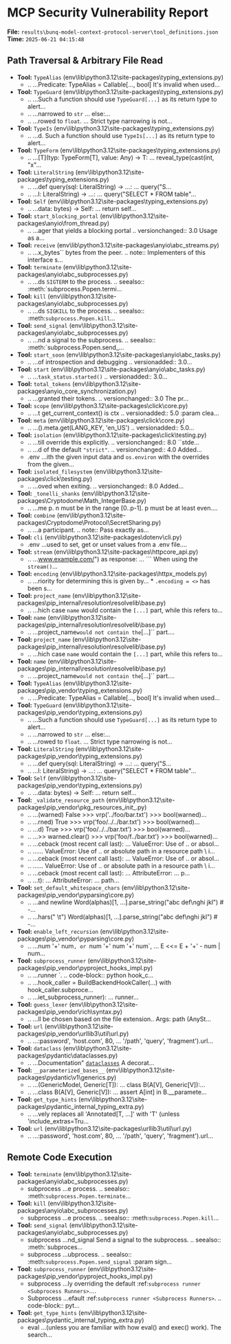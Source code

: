 # MCP Security Vulnerability Report
**File:** `results\bunq-model-context-protocol-server\tool_definitions.json`
**Time:** `2025-06-21 04:15:48`


## Path Traversal & Arbitrary File Read
- **Tool:** `TypeAlias` (env\lib\python3.12\site-packages\typing_extensions.py)
    - ..
        ...Predicate: TypeAlias = Callable[..., bool]          It's invalid when used...
- **Tool:** `TypeGuard` (env\lib\python3.12\site-packages\typing_extensions.py)
    - ..
        ...Such a function should use ``TypeGuard[...]`` as its         return type to alert...
    - ..
        ...narrowed to ``str``                     ...                 else:...
    - ..
        ...rowed to ``float``.                     ...          Strict type narrowing is not...
- **Tool:** `TypeIs` (env\lib\python3.12\site-packages\typing_extensions.py)
    - ..
        ...d.  Such a function should use ``TypeIs[...]`` as its         return type to alert...
- **Tool:** `TypeForm` (env\lib\python3.12\site-packages\typing_extensions.py)
    - ..
        ...[T](typ: TypeForm[T], value: Any) -> T: ...              reveal_type(cast(int, "x"...
- **Tool:** `LiteralString` (env\lib\python3.12\site-packages\typing_extensions.py)
    - ..
        ...def query(sql: LiteralString) -> ...:               ...            query("S...
    - ..
        ...l: LiteralString) -> ...:               ...            query("SELECT * FROM table"...
- **Tool:** `Self` (env\lib\python3.12\site-packages\typing_extensions.py)
    - ..
        ...data: bytes) -> Self:                   ...                   return self...
- **Tool:** `start_blocking_portal` (env\lib\python3.12\site-packages\anyio\from_thread.py)
    - ..
        ...ager that yields a blocking portal      .. versionchanged:: 3.0         Usage as a...
- **Tool:** `receive` (env\lib\python3.12\site-packages\anyio\abc\_streams.py)
    - ..
        ...x_bytes`` bytes from the peer.          .. note:: Implementers of this interface s...
- **Tool:** `terminate` (env\lib\python3.12\site-packages\anyio\abc\_subprocesses.py)
    - ..
        ...ds ``SIGTERM`` to the process.          .. seealso:: :meth:`subprocess.Popen.termi...
- **Tool:** `kill` (env\lib\python3.12\site-packages\anyio\abc\_subprocesses.py)
    - ..
        ...ds ``SIGKILL`` to the process.          .. seealso:: :meth:`subprocess.Popen.kill`...
- **Tool:** `send_signal` (env\lib\python3.12\site-packages\anyio\abc\_subprocesses.py)
    - ..
        ...nd a signal to the subprocess.          .. seealso:: :meth:`subprocess.Popen.send_...
- **Tool:** `start_soon` (env\lib\python3.12\site-packages\anyio\abc\_tasks.py)
    - ..
        ...of introspection and debugging          .. versionadded:: 3.0...
- **Tool:** `start` (env\lib\python3.12\site-packages\anyio\abc\_tasks.py)
    - ..
        ...``task_status.started()``          .. versionadded:: 3.0...
- **Tool:** `total_tokens` (env\lib\python3.12\site-packages\anyio\_core\_synchronization.py)
    - ..
        ...granted their         tokens.          .. versionchanged:: 3.0             The pr...
- **Tool:** `scope` (env\lib\python3.12\site-packages\click\core.py)
    - ..
        ...t get_current_context() is ctx          .. versionadded:: 5.0          :param clea...
- **Tool:** `meta` (env\lib\python3.12\site-packages\click\core.py)
    - ..
        ...().meta.get(LANG_KEY, 'en_US')          .. versionadded:: 5.0...
- **Tool:** `isolation` (env\lib\python3.12\site-packages\click\testing.py)
    - ..
        ...till override this explicitly.          .. versionchanged:: 8.0             ``stde...
    - ..
        ...d of the default ``"strict"``.          .. versionchanged:: 4.0             Added...
    - .env
        ...ith the given input data         and `os.environ` with the overrides from the given...
- **Tool:** `isolated_filesystem` (env\lib\python3.12\site-packages\click\testing.py)
    - ..
        ...oved             when exiting.          .. versionchanged:: 8.0             Added...
- **Tool:** `_tonelli_shanks` (env\lib\python3.12\site-packages\Cryptodome\Math\_IntegerBase.py)
    - ..
        ...me p.          n must be in the range [0..p-1].         p must be at least even....
- **Tool:** `combine` (env\lib\python3.12\site-packages\Cryptodome\Protocol\SecretSharing.py)
    - ..
        ...a participant.              .. note::                  Pass exactly as...
- **Tool:** `cli` (env\lib\python3.12\site-packages\dotenv\cli.py)
    - .env
        ...used to set, get or unset values from a .env file....
- **Tool:** `stream` (env\lib\python3.12\site-packages\httpcore\_api.py)
    - ..
        ...www.example.com/") as response:         ...     ```      When using the `stream()`...
- **Tool:** `encoding` (env\lib\python3.12\site-packages\httpx\_models.py)
    - ..
        ...riority for determining this is given by...          * `.encoding = <>` has been s...
- **Tool:** `project_name` (env\lib\python3.12\site-packages\pip\_internal\resolution\resolvelib\base.py)
    - ..
        ...hich case ``name`` would contain the ``[...]`` part, while this         refers to...
- **Tool:** `name` (env\lib\python3.12\site-packages\pip\_internal\resolution\resolvelib\base.py)
    - ..
        ...project_name`` would not contain the ``[...]`` part....
- **Tool:** `project_name` (env\lib\python3.12\site-packages\pip\_internal\resolution\resolvelib\base.py)
    - ..
        ...hich case ``name`` would contain the ``[...]`` part, while this         refers to...
- **Tool:** `name` (env\lib\python3.12\site-packages\pip\_internal\resolution\resolvelib\base.py)
    - ..
        ...project_name`` would not contain the ``[...]`` part....
- **Tool:** `TypeAlias` (env\lib\python3.12\site-packages\pip\_vendor\typing_extensions.py)
    - ..
        ...Predicate: TypeAlias = Callable[..., bool]          It's invalid when used...
- **Tool:** `TypeGuard` (env\lib\python3.12\site-packages\pip\_vendor\typing_extensions.py)
    - ..
        ...Such a function should use ``TypeGuard[...]`` as its         return type to alert...
    - ..
        ...narrowed to ``str``                     ...                 else:...
    - ..
        ...rowed to ``float``.                     ...          Strict type narrowing is not...
- **Tool:** `LiteralString` (env\lib\python3.12\site-packages\pip\_vendor\typing_extensions.py)
    - ..
        ...def query(sql: LiteralString) -> ...:               ...            query("S...
    - ..
        ...l: LiteralString) -> ...:               ...            query("SELECT * FROM table"...
- **Tool:** `Self` (env\lib\python3.12\site-packages\pip\_vendor\typing_extensions.py)
    - ..
        ...data: bytes) -> Self:                   ...                   return self...
- **Tool:** `_validate_resource_path` (env\lib\python3.12\site-packages\pip\_vendor\pkg_resources\__init__.py)
    - ..
        ...(warned)         False         >>> vrp('../foo/bar.txt')         >>> bool(warned)...
    - ..
        ...rned)         True         >>> vrp('foo/../../bar.txt')         >>> bool(warned)...
    - ..
        ...d)         True         >>> vrp('foo/../../bar.txt')         >>> bool(warned)...
    - ..
        ...>> warned.clear()         >>> vrp('foo/f../bar.txt')         >>> bool(warned)...
    - ..
        ...ceback (most recent call last):         ...         ValueError: Use of .. or absol...
    - ..
        ......         ValueError: Use of .. or absolute path in a resource path \ i...
    - ..
        ...ceback (most recent call last):         ...         ValueError: Use of .. or absol...
    - ..
        ......         ValueError: Use of .. or absolute path in a resource path \ i...
    - ..
        ...ceback (most recent call last):         ...         AttributeError: ...          p...
    - ..
        ...t):         ...         AttributeError: ...          path...
- **Tool:** `set_default_whitespace_chars` (env\lib\python3.12\site-packages\pip\_vendor\pyparsing\core.py)
    - ..
        ...and newline             Word(alphas)[1, ...].parse_string("abc def\nghi jkl")  # -...
    - ..
        ...hars(" \t")             Word(alphas)[1, ...].parse_string("abc def\nghi jkl")  # -...
- **Tool:** `enable_left_recursion` (env\lib\python3.12\site-packages\pip\_vendor\pyparsing\core.py)
    - ..
        ...num '+' num`, or `num '+' num '+' num`, ...             E <<= E + '+' - num | num...
- **Tool:** `subprocess_runner` (env\lib\python3.12\site-packages\pip\_vendor\pyproject_hooks\_impl.py)
    - ..
        ...runner <Subprocess Runners>`.          .. code-block:: python              hook_c...
    - ..
        ...hook_caller = BuildBackendHookCaller(...)             with hook_caller.subproce...
    - ..
        ...iet_subprocess_runner):                 ...          runner...
- **Tool:** `guess_lexer` (env\lib\python3.12\site-packages\pip\_vendor\rich\syntax.py)
    - ..
        ...ll be chosen based on the file extension..          Args:              path (AnySt...
- **Tool:** `url` (env\lib\python3.12\site-packages\pip\_vendor\urllib3\util\url.py)
    - ..
        ...:password', 'host.com', 80,             ... '/path', 'query', 'fragment').url...
- **Tool:** `dataclass` (env\lib\python3.12\site-packages\pydantic\dataclasses.py)
    - ..
        ...Documentation"         [`dataclasses`](../concepts/dataclasses.md)      A decorat...
- **Tool:** `__parameterized_bases__` (env\lib\python3.12\site-packages\pydantic\v1\generics.py)
    - ..
        ...(GenericModel, Generic[T]):             ...          class B(A[V], Generic[V]):...
    - ..
        ...class B(A[V], Generic[V]):             ...          assert A[int] in B.__paramete...
- **Tool:** `get_type_hints` (env\lib\python3.12\site-packages\pydantic\_internal\_typing_extra.py)
    - ..
        ...vely replaces all         'Annotated[T, ...]' with 'T' (unless 'include_extras=Tru...
- **Tool:** `url` (env\lib\python3.12\site-packages\urllib3\util\url.py)
    - ..
        ...:password', 'host.com', 80,             ... '/path', 'query', 'fragment').url...

## Remote Code Execution
- **Tool:** `terminate` (env\lib\python3.12\site-packages\anyio\abc\_subprocesses.py)
    - subprocess
        ...e process.          .. seealso:: :meth:`subprocess.Popen.terminate`...
- **Tool:** `kill` (env\lib\python3.12\site-packages\anyio\abc\_subprocesses.py)
    - subprocess
        ...e process.          .. seealso:: :meth:`subprocess.Popen.kill`...
- **Tool:** `send_signal` (env\lib\python3.12\site-packages\anyio\abc\_subprocesses.py)
    - subprocess
        ...nd_signal          Send a signal to the subprocess.          .. seealso:: :meth:`subproces...
    - subprocess
        ...ubprocess.          .. seealso:: :meth:`subprocess.Popen.send_signal`          :param sign...
- **Tool:** `subprocess_runner` (env\lib\python3.12\site-packages\pip\_vendor\pyproject_hooks\_impl.py)
    - subprocess
        ...ly overriding the default         :ref:`subprocess runner <Subprocess Runners>`....
    - Subprocess
        ...efault         :ref:`subprocess runner <Subprocess Runners>`.          .. code-block:: pyt...
- **Tool:** `get_type_hints` (env\lib\python3.12\site-packages\pydantic\_internal\_typing_extra.py)
    - eval
        ...(unless you are familiar with how eval() and exec() work).  The         search...